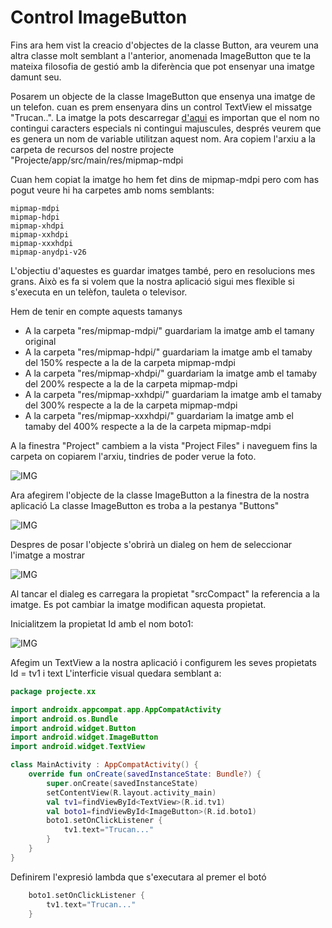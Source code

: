 # Control ImageButton

Fins ara hem vist la creacio d'objectes de la classe Button, ara veurem una altra classe molt semblant a l'anterior, anomenada ImageButton que te la mateixa filosofia de gestió amb la diferència que  pot ensenyar una imatge damunt seu.

Posarem un objecte de la classe ImageButton que ensenya una imatge de un telefon. cuan es prem ensenyara dins un control TextView el missatge "Trucan..". La imatge la pots descarregar [d'aqui]() es importan que el nom no contingui caracters especials ni contingui majuscules, després veurem que es genera un nom de variable utilitzan aquest nom. Ara copiem l'arxiu a la carpeta de recursos del nostre projecte "Projecte/app/src/main/res/mipmap-mdpi

Cuan hem copiat la imatge ho hem fet dins de mipmap-mdpi pero com has pogut veure hi ha carpetes amb noms semblants:

```text
mipmap-mdpi
mipmap-hdpi
mipmap-xhdpi
mipmap-xxhdpi
mipmap-xxxhdpi
mipmap-anydpi-v26
```

L'objectiu d'aquestes es guardar imatges també, pero en resolucions mes grans. Això es fa si volem que la nostra aplicació sigui mes flexible si s'executa en un telèfon, tauleta o televisor.

Hem de tenir en compte aquests tamanys
 - A la carpeta "res/mipmap-mdpi/" guardariam la imatge amb el tamany original
 - A la carpeta "res/mipmap-hdpi/" guardariam la imatge amb el tamaby del 150% respecte a la de la carpeta mipmap-mdpi
 - A la carpeta "res/mipmap-xhdpi/" guardariam la imatge amb el tamaby del 200% respecte a la de la carpeta mipmap-mdpi
 - A la carpeta "res/mipmap-xxhdpi/" guardariam la imatge amb el tamaby del 300% respecte a la de la carpeta mipmap-mdpi
 - A la carpeta "res/mipmap-xxxhdpi/" guardariam la imatge amb el tamaby del 400% respecte a la de la carpeta mipmap-mdpi

A la finestra "Project" cambiem a la vista "Project Files" i naveguem fins la carpeta on copiarem l'arxiu, tindries de poder verue la foto.

![IMG]()

Ara afegirem l'objecte de la classe ImageButton a la finestra de la nostra aplicació La classe ImageButton es troba a la pestanya "Buttons"

![IMG]()

Despres de posar l'objecte s'obrirà un dialeg on hem de seleccionar l'imatge a mostrar

![IMG]()

Al tancar el dialeg es carregara la propietat "srcCompact" la referencia a la imatge. Es pot cambiar la imatge modifican aquesta propietat.

Inicialitzem la propietat Id amb el nom boto1:

![IMG]()

Afegim un TextView a la nostra aplicació i configurem les seves propietats Id = tv1 i text L'interficie visual quedara semblant a:

```Kotlin
package projecte.xx

import androidx.appcompat.app.AppCompatActivity
import android.os.Bundle
import android.widget.Button
import android.widget.ImageButton
import android.widget.TextView

class MainActivity : AppCompatActivity() {
    override fun onCreate(savedInstanceState: Bundle?) {
        super.onCreate(savedInstanceState)
        setContentView(R.layout.activity_main)
        val tv1=findViewById<TextView>(R.id.tv1)
        val boto1=findViewById<ImageButton>(R.id.boto1)
        boto1.setOnClickListener {
            tv1.text="Trucan..."
        }
    }
}
```

Definirem l'expresió lambda que s'executara al premer el botó

```Kotlin
    boto1.setOnClickListener {
        tv1.text="Trucan..."
    }
```
